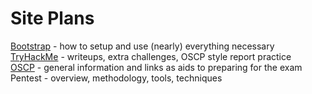 # Site Plans
[Bootstrap](https://samghata.github.io/bootstrap/) - how to setup and use (nearly) everything necessary<br>
[TryHackMe](https://samghata.github.io/tryhackme/) - writeups, extra challenges, OSCP style report practice<br>
[OSCP](https://samghata.github.io/oscp/) - general information and links as aids to preparing for the exam<br>
Pentest - overview, methodology, tools, techniques<br>
